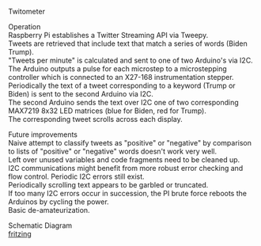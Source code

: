 Twitometer  

Operation  
Raspberry Pi establishes a Twitter Streaming API via Tweepy.  
Tweets are retrieved that include text that match a series of words (Biden Trump).  
"Tweets per minute" is calculated and sent to one of two Arduino's via I2C.  
The Arduino outputs a pulse for each microstep to a microstepping controller which is connected to an X27-168 instrumentation stepper.  
Periodically  the text of a tweet corresponding to a keyword (Trump or Biden) is sent to the second Arduino via I2C.  
The second Arduino sends the text over I2C one of two corresponding MAX7219 8x32 LED matrices (blue for Biden, red for Trump).  
The corresponding tweet scrolls across each display.  

Future improvements   
Naive attempt to classify tweets as "positive" or "negative" by comparison to lists of "positive" or "negative" words doesn't work very well.   
Left over unused variables and code fragments need to be cleaned up.  
I2C communications might benefit from more robust error checking and flow control. Periodic I2C errors still exist.  
Periodically scrolling text appears to be garbled or truncated.  
If too many I2C errors occur in succession, the PI brute force reboots the Arduinos by cycling the power.  
Basic de-amateurization.  
 

Schematic Diagram  
[fritzing](doc/fritzing.png)